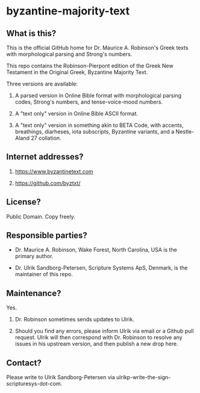# byzantine-majority-text
## What is this?

This is the official GitHub home for Dr. Maurice A. Robinson's Greek
texts with morphological parsing and Strong's numbers.

This repo contains the Robinson-Pierpont edition of the Greek New
Testament in the Original Greek, Byzantine Majority Text.

Three versions are available:

1. A parsed version in Online Bible format with morphological parsing
codes, Strong's numbers, and tense-voice-mood numbers.

2. A "text only" version in Online Bible ASCII format.

3. A "text only" version in something akin to BETA Code, with accents,
breathings, diarheses, iota subscripts, Byzantine variants, and
a Nestle-Aland 27 collation.

## Internet addresses?

1. https://www.byzantinetext.com

2. https://github.com/byztxt/

## License?

Public Domain.  Copy freely.

## Responsible parties?

- Dr. Maurice A. Robinson, Wake Forest, North Carolina, USA is the
  primary author.

- Dr. Ulrik Sandborg-Petersen, Scripture Systems ApS, Denmark, is the
  maintainer of this repo.

## Maintenance?

Yes.

1. Dr. Robinson sometimes sends updates to Ulrik.

2. Should you find any errors, please inform Ulrik via email or a
Github pull request.  Ulrik will then correspond with Dr. Robinson to
resolve any issues in his upstream version, and then publish a new
drop here.


## Contact?

Please write to Ulrik Sandborg-Petersen via
ulrikp-write-the-sign-scripturesys-dot-com.



